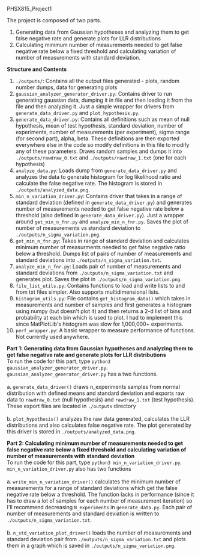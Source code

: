 PHSX815_Project1

The project is composed of two parts.
1. Generating data from Gaussian hypotheses and analyzing them to get false negative rate and generate plots for LLR distributions
2. Calculating minimum number of measurements needed to get false negative rate below a fixed threshold and calculating variation of number of measurements with standard deviation.

<b>Structure and Contents</b>

1. `./outputs/`: Contains all the output files generated - plots, random number dumps, data for generating plots
2. `gaussian_analyzer_generator_driver.py`: Contains driver to run generating gaussian data, dumping it in file and then loading it from the file and then analyzing it. Just a simple wrapper for drivers from `generate_data_driver.py` and `plot_hypothesis.py`.
3. `generate_data_driver.py`: Contains all definitions such as mean of null hypothesis, mean of test hypothesis, standard deviation, number of experiments, number of measurements (per experiment), sigma range (for second part), alpha, beta. These definitions are then exported everywhere else in the code so modify definitions in this file to modify any of these parameters. Draws random samples and dumps it into `./outputs/rawdraw_0.txt` and `./outputs/rawdraw_1.txt` (one for each hypothesis)
4. `analyze_data.py`: Loads dump from `generate_data_driver.py` and analyzes the data to generate histogram for log likelihood ratio and calculate the false negative rate. The histogram is stored in `./outputs/analyzed_data.png`. 
5. `min_n_variation_driver.py`: Contains driver that takes in a range of standard deviation (defined in `generate_data_driver.py`) and generates number of measurements needed to get false negative rate below a threshold (also defined in `generate_data_driver.py`). Just a wrapper around `get_min_n_fnr.py` and `analyze_min_n_fnr.py`. Saves the plot of number of measurements vs standard deviation to `./outputs/n_sigma_variation.png`.
6. `get_min_n_fnr.py`: Takes in range of standard deviation and calculates minimum number of measurments needed to get false negative ratio below a threshold. Dumps list of pairs of number of measurements and standard deviations into `./outputs/n_sigma_variation.txt`.
7. `analyze_min_n_fnr.py`: Loads pair of number of measurements and standard deviations from `./outputs/n_sigma_variation.txt` and generates plot. Saves the plot in `./outputs/n_sigma_variation.png`.
8. `file_list_utils.py`: Contains functions to load and write lists to and from txt files simpler. Also supports multidimensional lists.
9. `histogram_utils.py`: File contains `get_histogram_data()` which takes in measurements and number of samples and first generates a histogram using numpy (but doesn't plot it) and then returns a 2-d list of bins and probability at each bin which is used to plot. I had to implement this since MatPlotLib's histogram was slow for 1,000,000+ experiments.
10. `perf_wrapper.py`: A basic wrapper to measure performance of functions. Not currently used anywhere.

<b>Part 1: Generating data from Gaussian hypotheses and analyzing them to get false negative rate and generate plots for LLR distributions</b><br/>
To run the code for this part, type `python3 gaussian_analyzer_generator_driver.py`. <br/>
`gaussian_analyzer_generator_driver.py` has a two functions. 
<br/><br/>a. `generate_data_driver()` draws n_experiments samples from normal distribution with defined means and standard deviation and exports raw data to `rawdraw_0.txt` (null hypothesis) and `rawdraw_1.txt` (test hypothesis). These export files are located in `./outputs` directory
<br/><br/>b. `plot_hypothesis()` analyzes the raw data generated, calculates the LLR distributions and also calculates false negative rate. The plot generated by this driver is stored in `./outputs/analyzed_data.png`.

<b>Part 2: Calculating minimum number of measurements needed to get false negative rate below a fixed threshold and calculating variation of number of measurements with standard deviation</b><br/>
To run the code for this part, type `python3 min_n_variation_driver.py`. <br/>
`min_n_variation_driver.py` also has two functions
<br/><br/>a. `write_min_n_variation_driver()` calculates the minimum number of measurements for a range of standard deviations which get the false negative rate below a threshold. The function lacks in performance (since it has to draw a lot of samples for each number of measurement iteration) so I'll recommend decreasing `N_experiments` in `generate_data.py`. Each pair of number of measurements and standard deviation is written to `./outputs/n_sigma_variation.txt`.
<br/><br/>b. `n_std_variation_plot_driver()` loads the number of measurements and standard deviation pair from `./outputs/n_sigma_variation.txt` and plots them in a graph which is saved in `./outputs/n_sigma_variation.png`.
